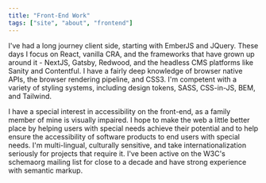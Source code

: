 ```yaml
---
title: "Front-End Work"
tags: ["site", "about", "frontend"]
---
```

I've had a long journey client side, starting with EmberJS and JQuery. These days I focus on React, vanilla CRA, and the frameworks that have grown up around it - NextJS, Gatsby, Redwood, and the headless CMS platforms like Sanity and Contentful. I have a fairly deep knowledge of browser native APIs, the browser rendering pipeline, and CSS3. I'm competent with a variety of styling systems, including design tokens, SASS, CSS-in-JS, BEM, and Tailwind.

I have a special interest in accessibility on the front-end, as a family member of mine is visually impaired. I hope to make the web a little better place by helping users with special needs achieve their potential and to help ensure the accessibility of software products to end users with special needs. I'm multi-lingual, culturally sensitive, and take internationalization seriously for projects that require it. I've been active on the W3C's schemaorg mailing list for close to a decade and have strong experience with semantic markup.
